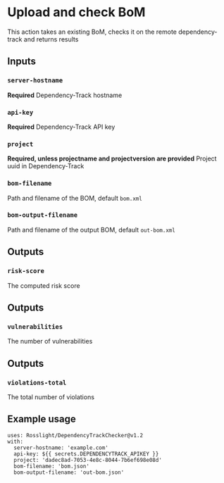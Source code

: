 # Upload and check BoM

This action takes an existing BoM, checks it on the remote dependency-track and returns results

## Inputs

### `server-hostname`

**Required** Dependency-Track hostname

### `api-key`

**Required** Dependency-Track API key

### `project`

**Required, unless projectname and projectversion are provided** Project uuid in Dependency-Track

### `bom-filename`

Path and filename of the BOM, default `bom.xml`

### `bom-output-filename`

Path and filename of the output BOM, default `out-bom.xml`

## Outputs

### `risk-score`

The computed risk score

## Outputs

### `vulnerabilities`

The number of vulnerabilities

## Outputs

### `violations-total`

The total number of violations

## Example usage

```
uses: Rosslight/DependencyTrackChecker@v1.2
with:
  server-hostname: 'example.com'
  api-key: ${{ secrets.DEPENDENCYTRACK_APIKEY }}
  project: 'dadec8ad-7053-4e8c-8044-7b6ef698e08d'
  bom-filename: 'bom.json'
  bom-output-filename: 'out-bom.json'
```